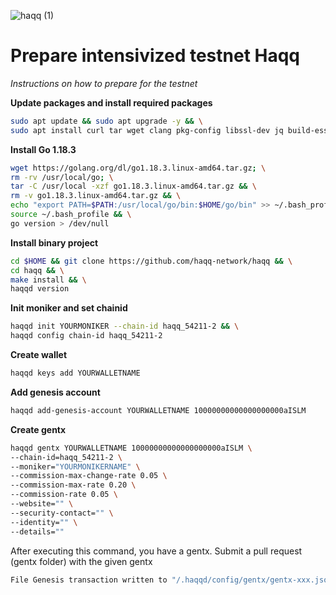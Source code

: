 ![haqq (1)](https://user-images.githubusercontent.com/104348282/188024190-b43f56d0-2dc6-4e4a-be0e-a7e9f615f751.png)
# Prepare intensivized testnet Haqq
*Instructions on how to prepare for the testnet*

**Update packages and install required packages**
```bash
sudo apt update && sudo apt upgrade -y && \
sudo apt install curl tar wget clang pkg-config libssl-dev jq build-essential bsdmainutils git make ncdu gcc git jq chrony liblz4-tool -y
```

**Install Go 1.18.3**
```bash
wget https://golang.org/dl/go1.18.3.linux-amd64.tar.gz; \
rm -rv /usr/local/go; \
tar -C /usr/local -xzf go1.18.3.linux-amd64.tar.gz && \
rm -v go1.18.3.linux-amd64.tar.gz && \
echo "export PATH=$PATH:/usr/local/go/bin:$HOME/go/bin" >> ~/.bash_profile && \
source ~/.bash_profile && \
go version > /dev/null
```

**Install binary project**
```bash
cd $HOME && git clone https://github.com/haqq-network/haqq && \
cd haqq && \
make install && \
haqqd version
```

**Init moniker and set chainid**
```bash
haqqd init YOURMONIKER --chain-id haqq_54211-2 && \
haqqd config chain-id haqq_54211-2
```

**Create wallet**
```bash
haqqd keys add YOURWALLETNAME
```

**Add genesis account**
```bash
haqqd add-genesis-account YOURWALLETNAME 10000000000000000000aISLM
```

**Create gentx**
```bash
haqqd gentx YOURWALLETNAME 10000000000000000000aISLM \
--chain-id=haqq_54211-2 \
--moniker="YOURMONIKERNAME" \
--commission-max-change-rate 0.05 \
--commission-max-rate 0.20 \
--commission-rate 0.05 \
--website="" \
--security-contact="" \
--identity="" \
--details=""
```

After executing this command, you have a gentx. Submit a pull request (gentx folder) with the given gentx
```bash
File Genesis transaction written to "/.haqqd/config/gentx/gentx-xxx.json"
```







